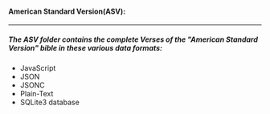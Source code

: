 #### American Standard Version(ASV):
----
##### The ASV folder contains the complete Verses of the "American Standard Version" bible in these various data formats:
* JavaScript
* JSON
* JSONC
* Plain-Text
* SQLite3 database